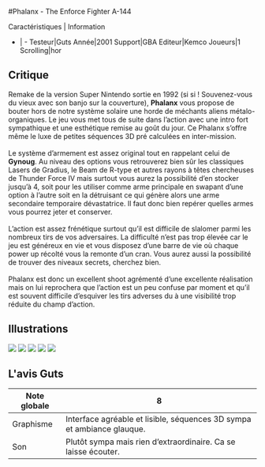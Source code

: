 #Phalanx - The Enforce Fighter A-144

Caractéristiques | Information
- | -
Testeur|Guts
Année|2001
Support|GBA
Editeur|Kemco
Joueurs|1
Scrolling|hor

## Critique
Remake de la version Super Nintendo sortie en 1992 (si si ! Souvenez-vous du vieux avec son banjo sur la couverture), <b>Phalanx</b> vous propose de bouter hors de notre système solaire une horde de méchants aliens métalo-organiques. Le jeu vous met tous de suite dans l’action avec une intro fort sympathique et une esthétique remise au goût du jour. Ce Phalanx s’offre même le luxe de petites séquences 3D pré calculées en inter-mission.<br/><br/>Le système d’armement est assez original tout en rappelant celui de <b>Gynoug</b>. Au niveau des options vous retrouverez bien sûr les classiques Lasers de Gradius, le Beam de R-type et autres rayons à têtes chercheuses de Thunder Force IV mais surtout vous aurez la possibilité d’en stocker jusqu’à 4, soit pour les utiliser comme arme principale en swapant d’une option à l’autre soit en la détruisant ce qui génère alors une arme secondaire temporaire dévastatrice. Il faut donc bien repérer quelles armes vous pourrez jeter et conserver.<br/><br/>L’action est assez frénétique surtout qu’il est difficile de slalomer parmi les nombreux tirs de vos adversaires. La difficulté n’est pas trop élevée car le jeu est généreux en vie et vous disposez d’une barre de vie où chaque power up récolté vous la remonte d’un cran. Vous aurez aussi la possibilité de trouver des niveaux secrets, cherchez bien.<br/><br/>Phalanx est donc un excellent shoot agrémenté d’une excellente réalisation mais on lui reprochera que l’action est un peu confuse par moment et qu’il est souvent difficile d’esquiver les tirs adverses du à une visibilité trop réduite du champ d’action.

## Illustrations
![](http://www.shmup.com/images/thumbs/img_fiche_1_447.jpg)
![](http://www.shmup.com/images/thumbs/img_fiche_2_447.jpg)
![](http://www.shmup.com/images/thumbs/img_fiche_3_447.jpg)
![](http://www.shmup.com/images/thumbs/)
![](http://www.shmup.com/images/thumbs/)

## L'avis Guts
Note globale|8
-|-
Graphisme|Interface agréable et lisible, séquences 3D sympa et ambiance glauque.
Son|Plutôt sympa mais rien d’extraordinaire. Ca se laisse écouter.
